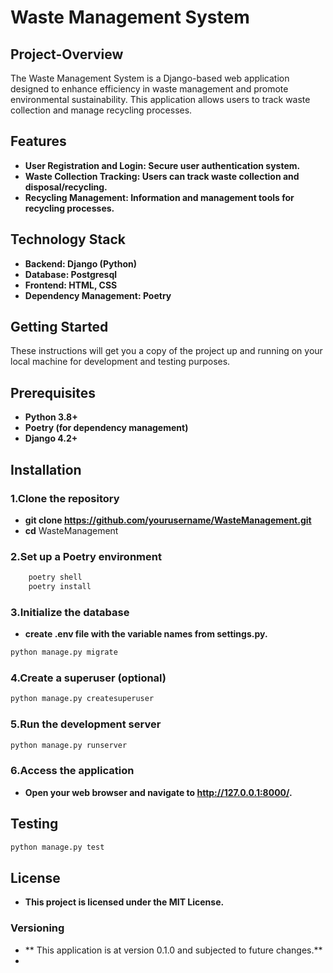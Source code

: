 # Waste Management System

## Project-Overview

The Waste Management System is a Django-based web application designed to enhance
efficiency in waste management and promote environmental sustainability. 
This application allows users to track waste collection and  manage recycling processes.


## Features

- **User Registration and Login: Secure user authentication system.**
- **Waste Collection Tracking: Users can track waste collection and disposal/recycling.**
- **Recycling Management: Information and management tools for recycling processes.**  




## Technology Stack
- **Backend: Django (Python)** 
- **Database: Postgresql** 
- **Frontend: HTML, CSS**
- **Dependency Management: Poetry**


## Getting Started

These instructions will get you a copy of the project up and running on your local
machine for development and testing purposes.

## Prerequisites
- **Python 3.8+** 
- **Poetry (for dependency management)** 
- **Django 4.2+**

## Installation

### 1.Clone the repository
- **git clone https://github.com/yourusername/WasteManagement.git**
- **cd** WasteManagement

### 2.Set up a Poetry environment
```bash
    poetry shell
    poetry install
```

### 3.Initialize the database
- **create .env file with the variable names from settings.py.**

```bash
python manage.py migrate
```

### 4.Create a superuser (optional)
```bash
python manage.py createsuperuser
```

### 5.Run the development server
```bash
python manage.py runserver
```

### 6.Access the application
- **Open your web browser and navigate to http://127.0.0.1:8000/.**

## Testing
```bash
python manage.py test
```

## License
- **This project is licensed under the MIT License.**


### Versioning
- ** This application is at version 0.1.0 and subjected to future changes.**
- 